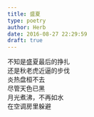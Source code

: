 ```yaml
---  
title: 盛夏  
type: poetry  
author: Herb  
date: 2016-08-27 22:29:59  
draft: true
---  
```

不知是盛夏最后的挣扎  
还是秋老虎近逼的步伐  
炎热盘桓不去  
尽管天色已黑  
月光煮沸，不再如水  
在空调房里躲避